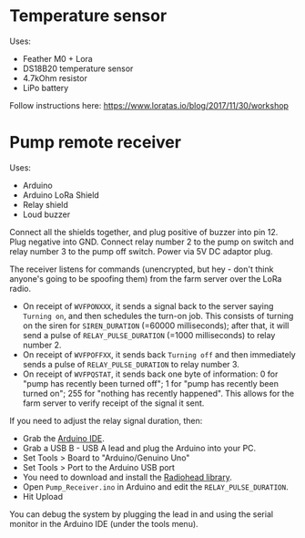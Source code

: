 # Temperature sensor

Uses:

* Feather M0 + Lora
* DS18B20 temperature sensor
* 4.7kOhm resistor
* LiPo battery

Follow instructions here: https://www.loratas.io/blog/2017/11/30/workshop

# Pump remote receiver

Uses:

* Arduino
* Arduino LoRa Shield
* Relay shield
* Loud buzzer

Connect all the shields together, and plug positive of buzzer into pin 12. Plug negative into GND. Connect relay number 2 to the pump on switch and relay number 3 to the pump off switch. Power via 5V DC adaptor plug.

The receiver listens for commands (unencrypted, but hey - don't think anyone's going to be spoofing them) from the farm server over the LoRa radio.

* On receipt of `WVFPONXXX`, it sends a signal back to the server saying `Turning on`, and then schedules the turn-on job. This consists of turning on the siren for `SIREN_DURATION` (=60000 milliseconds); after that, it will send a pulse of `RELAY_PULSE_DURATION` (=1000 milliseconds) to relay number 2.
* On receipt of `WVFPOFFXX`, it sends back `Turning off` and then immediately sends a pulse of `RELAY_PULSE_DURATION` to relay number 3.
* On receipt of `WVFPQSTAT`, it sends back one byte of information: 0 for "pump has recently been turned off"; 1 for "pump has recently been turned on"; 255 for "nothing has recently happened". This allows for the farm server to verify receipt of the signal it sent.

If you need to adjust the relay signal duration, then:

* Grab the [Arduino IDE](https://www.arduino.cc/en/Main/Software).
* Grab a USB B - USB A lead and plug the Arduino into your PC.
* Set Tools > Board to "Arduino/Genuino Uno"
* Set Tools > Port to the Arduino USB port
* You need to download and install the [Radiohead library](http://www.airspayce.com/mikem/arduino/RadioHead/).
* Open `Pump_Receiver.ino` in Arduino and edit the `RELAY_PULSE_DURATION`.
* Hit Upload

You can debug the system by plugging the lead in and using the serial monitor in the Arduino IDE (under the tools menu).